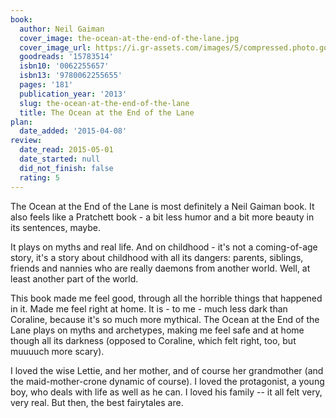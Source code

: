 ```yaml
---
book:
  author: Neil Gaiman
  cover_image: the-ocean-at-the-end-of-the-lane.jpg
  cover_image_url: https://i.gr-assets.com/images/S/compressed.photo.goodreads.com/books/1497098563l/15783514._SX98_.jpg
  goodreads: '15783514'
  isbn10: '0062255657'
  isbn13: '9780062255655'
  pages: '181'
  publication_year: '2013'
  slug: the-ocean-at-the-end-of-the-lane
  title: The Ocean at the End of the Lane
plan:
  date_added: '2015-04-08'
review:
  date_read: 2015-05-01
  date_started: null
  did_not_finish: false
  rating: 5
---
```


The Ocean at the End of the Lane is most definitely a Neil Gaiman book. It also feels like a Pratchett book - a bit less humor and a bit more beauty in its sentences, maybe.

It plays on myths and real life. And on childhood - it's not a coming-of-age story, it's a story about childhood with all its dangers: parents, siblings, friends and nannies who are really daemons from another world. Well, at least another part of the world.

This book made me feel good, through all the horrible things that happened in it. Made me feel right at home. It is - to me - much less dark than Coraline, because it's so much more mythical. The Ocean at the End of the Lane plays on myths and archetypes, making me feel safe and at home though all its darkness (opposed to Coraline, which felt right, too, but muuuuch more scary).

I loved the wise Lettie, and her mother, and of course her grandmother (and the maid-mother-crone dynamic of course). I loved the protagonist, a young boy, who deals with life as well as he can. I loved his family -- it all felt very, very real. But then, the best fairytales are.

